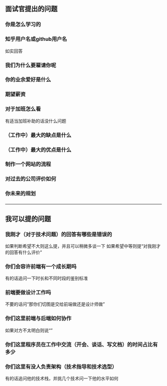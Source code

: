 
## 面试官提出的问题

### 你是怎么学习的
### 知乎用户名或github用户名
如实回答
### 我们为什么要雇请你呢
### 你的业余爱好是什么
### 期望薪资
### 对于加班怎么看
有适当加班补助的话没什么问题
### （工作中）最大的缺点是什么
### （工作中）最大的优点是什么
### 制作一个网站的流程
### 对过去的公司评价如何
### 你未来的规划
### 
### 
### 










--------------------------------------------------------


## 我可以提的问题

### 我刚才（对于技术问题）的回答有哪些是错误的
如果判断希望不大则这么提，并且可以稍微多谈一下
如果希望中等则提“对我刚才的回答有什么评价”
### 你们会容许前端有一个成长期吗
有的话追问一下时长和不同时段的鉴别标准
### 前端要做设计工作吗
不要的话问“那你们切图是交给前端做还是设计师做”
### 你们这里前端与后端如何协作
如果对方不太明白则说“”
### 你们这里程序员在工作中交流（开会、谈话、写文档）的时间占比有多少
### 你们这里有没人负责架构（技术指导和技术选型）
有的话追问他的技术栈，并挑几个技术问一下他的水平如何




















